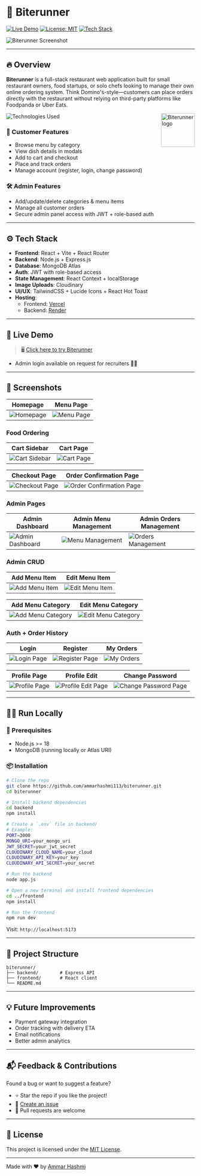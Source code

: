 
# 🍔 Biterunner

[![Live Demo](https://img.shields.io/badge/Live-Demo-brightgreen?logo=vercel)](https://biterunner.vercel.app)
[![License: MIT](https://img.shields.io/badge/License-MIT-yellow.svg)](https://opensource.org/licenses/MIT)
[![Tech Stack](https://img.shields.io/badge/stack-MERN-blue)](#-tech-stack)

![Biterunner Screenshot](https://raw.githubusercontent.com/ammarhashmi113/biterunner/refs/heads/main/frontend/public/og-image.png)
<!-- > **Note**: Backend APIs are currently offline due to Render's free-tier limits. You can still explore the frontend and run the full-stack app locally. -->
---

## 🔥 Overview

**Biterunner** is a full-stack restaurant web application built for small restaurant owners, food startups, or solo chefs looking to manage their own online ordering system. Think Domino's-style—customers can place orders directly with the restaurant without relying on third-party platforms like Foodpanda or Uber Eats.

<a href="https://biterunner.vercel.app">
  <img src="https://raw.githubusercontent.com/ammarhashmi113/biterunner/refs/heads/main/frontend/public/android-chrome-512x512.png" alt="Biterunner logo" align="right" height="90" />
</a>

![Technologies Used](https://skillicons.dev/icons?i=react,nodejs,express,mongodb,tailwind,vercel,js)

### 👤 Customer Features
- Browse menu by category
- View dish details in modals
- Add to cart and checkout
- Place and track orders
- Manage account (register, login, change password)

### 🛠️ Admin Features
- Add/update/delete categories & menu items
- Manage all customer orders
- Secure admin panel access with JWT + role-based auth

---

## ⚙️ Tech Stack

- **Frontend**: React + Vite + React Router
- **Backend**: Node.js + Express.js
- **Database**: MongoDB Atlas
- **Auth**: JWT with role-based access
- **State Management**: React Context + localStorage
- **Image Uploads**: Cloudinary
- **UI/UX**: TailwindCSS + Lucide Icons + React Hot Toast
- **Hosting**:
  - Frontend: [Vercel](https://biterunner.vercel.app)
  - Backend: [Render](https://biterunner.onrender.com/)

---

## 🚀 Live Demo

> 🖥️ [Click here to try Biterunner](https://biterunner.vercel.app)

- Admin login available on request for recruiters 🧑‍💼

---

## 📸 Screenshots

| Homepage | Menu Page |
|---------|-----------|
| ![Homepage](https://raw.githubusercontent.com/ammarhashmi113/biterunner/main/frontend/public/screenshots/home-page.webp) | ![Menu Page](https://raw.githubusercontent.com/ammarhashmi113/biterunner/main/frontend/public/screenshots/menu-page.webp) |

### Food Ordering

| Cart Sidebar | Cart Page |
|------------|------------------|
| ![Cart Sidebar](https://raw.githubusercontent.com/ammarhashmi113/biterunner/main/frontend/public/screenshots/cart-sidebar.png) | ![Cart Page](https://raw.githubusercontent.com/ammarhashmi113/biterunner/main/frontend/public/screenshots/cart-page.png) |

| Checkout Page | Order Confirmation Page |
|------------|------------------|
| ![Checkout Page](https://raw.githubusercontent.com/ammarhashmi113/biterunner/main/frontend/public/screenshots/checkout-page.png) | ![Order Confirmation Page](https://raw.githubusercontent.com/ammarhashmi113/biterunner/main/frontend/public/screenshots/order-confirmation-page.png) |

### Admin Pages

| Admin Dashboard | Admin Menu Management | Admin Orders Management |
|------------|------------------|----------------|
| ![Admin Dashboard](https://raw.githubusercontent.com/ammarhashmi113/biterunner/main/frontend/public/screenshots/admin-dashboard-page.png) | ![Menu Management](https://raw.githubusercontent.com/ammarhashmi113/biterunner/main/frontend/public/screenshots/admin-menu-management-page.webp) | ![Orders Management](https://raw.githubusercontent.com/ammarhashmi113/biterunner/main/frontend/public/screenshots/admin-order-management-page.png) |

### Admin CRUD

| Add Menu Item | Edit Menu Item |
|---------------|----------------|
| ![Add Menu Item](https://raw.githubusercontent.com/ammarhashmi113/biterunner/main/frontend/public/screenshots/admin-menu-item-add-modal.png) | ![Edit Menu Item](https://raw.githubusercontent.com/ammarhashmi113/biterunner/main/frontend/public/screenshots/admin-menu-item-add-modal.png) |

| Add Menu Category | Edit Menu Category |
|-------------------|--------------------|
| ![Add Menu Category](https://raw.githubusercontent.com/ammarhashmi113/biterunner/main/frontend/public/screenshots/admin-menu-category-add-modal.png) | ![Edit Menu Category](https://raw.githubusercontent.com/ammarhashmi113/biterunner/main/frontend/public/screenshots/admin-menu-category-edit-modal.png) |

### Auth + Order History

| Login | Register | My Orders |
|------------|------------------|----------------|
| ![Login Page](https://raw.githubusercontent.com/ammarhashmi113/biterunner/main/frontend/public/screenshots/login-page.png) | ![Register Page](https://raw.githubusercontent.com/ammarhashmi113/biterunner/main/frontend/public/screenshots/register-page.png) | ![My Orders](https://raw.githubusercontent.com/ammarhashmi113/biterunner/main/frontend/public/screenshots/my-orders-page.png) |

| Profile Page | Profile Edit | Change Password |
|------------|------------------|----------------|
| ![Profile Page](https://raw.githubusercontent.com/ammarhashmi113/biterunner/main/frontend/public/screenshots/my-profile-page.png) | ![Profile Edit Page](https://raw.githubusercontent.com/ammarhashmi113/biterunner/main/frontend/public/screenshots/my-profile-edit-page.png) | ![Change Password Page](https://raw.githubusercontent.com/ammarhashmi113/biterunner/main/frontend/public/screenshots/change-password-page.png) |

---

## 🧑‍💻 Run Locally

### 🔧 Prerequisites
- Node.js >= 18
- MongoDB (running locally or Atlas URI)

### 📦 Installation
```bash
# Clone the repo
git clone https://github.com/ammarhashmi113/biterunner.git
cd biterunner

# Install backend dependencies
cd backend
npm install

# Create a `.env` file in backend/
# Example:
PORT=3000
MONGO_URI=your_mongo_uri
JWT_SECRET=your_jwt_secret
CLOUDINARY_CLOUD_NAME=your_cloud
CLOUDINARY_API_KEY=your_key
CLOUDINARY_API_SECRET=your_secret

# Run the backend
node app.js

# Open a new terminal and install frontend dependencies
cd ../frontend
npm install

# Run the frontend
npm run dev
```

Visit: `http://localhost:5173`

---

## 📂 Project Structure
```
biterunner/
├── backend/        # Express API
├── frontend/       # React client
└── README.md
```

---

## 💡 Future Improvements
- Payment gateway integration
- Order tracking with delivery ETA
- Email notifications
- Better admin analytics

---

## 📬 Feedback & Contributions

Found a bug or want to suggest a feature?

- ⭐ Star the repo if you like the project!
- 📢 [Create an issue](https://github.com/ammarhashmi113/biterunner/issues)
- 🤝 Pull requests are welcome

---

## 📄 License

This project is licensed under the [MIT License](LICENSE).

---

Made with ❤️ by [Ammar Hashmi](https://github.com/ammarhashmi113)

